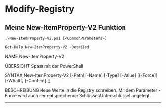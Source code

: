 # Modify-Registry

## Meine New-ItemProperty-V2 Funktion

`.\New-ItemProperty-V2.ps1 [<CommonParameters>]`

`Get-Help New-ItemProperty-V2 -Detailed`

NAME
    New-ItemProperty-V2
    
ÜBERSICHT
    Spass mit der PowerShell
    
    
SYNTAX
    New-ItemProperty-V2 [-Path] <String> [-Name] <String> [-Type] <String> [-Value] <Object> [[-Force]] 
    [-WhatIf] [-Confirm] [<CommonParameters>]
    
    
BESCHREIBUNG
    Neue Werte in die Registry schreiben.
    Mit dem Parameter -Force wird auch der entsprechende Schlüssel\Unterschlüssel angelegt.


---